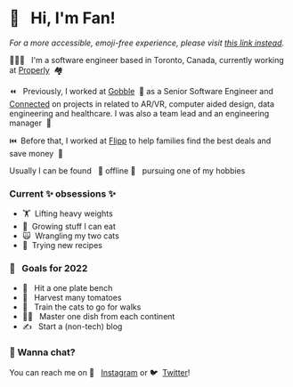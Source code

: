 
# 👋 &nbsp; Hi, I'm Fan!

*For a more accessible, emoji-free experience, please visit [this link instead](https://github.com/cfan-guo/cfan-guo/blob/main/accessible.md).*

👩🏻‍💻 &nbsp; I'm a software engineer based in Toronto, Canada, currently working at [Properly](https://www.properly.ca/) &nbsp;🏘️

⏪ &nbsp; Previously, I worked at [Gobble](https://www.gobble.com/) &nbsp;🥘 as a Senior Software Engineer and [Connected](https://connected.io/) on projects in related to AR/VR, computer aided design, data engineering and healthcare. 
I was also a team lead and an engineering manager  &nbsp;🤝

⏮️&nbsp; Before that, I worked at [Flipp](https://flipp.com/) to help families find the best deals and save money &nbsp;💸

Usually I can be found &nbsp; 💫 offline 💫&nbsp;&nbsp; pursuing one of my hobbies

### Current ✨ obsessions ✨
- 🏋️‍&nbsp;  Lifting heavy weights
- 🌱&nbsp;  Growing stuff I can eat
- 🙀&nbsp;  Wrangling my two cats
- 🍳&nbsp;  Trying new recipes

### 🚀 &nbsp; Goals for 2022
- 💪 &nbsp; Hit a one plate bench
- 🍅 &nbsp; Harvest many tomatoes
- 💞 &nbsp; Train the cats to go for walks
- 👩‍🍳 &nbsp; Master one dish from each continent
- ✍️ &nbsp; Start a (non-tech) blog

### 💬  Wanna chat?
You can reach me on 📸 &nbsp; [Instagram](https://www.instagram.com/cfan.guo/) or 🐦&nbsp; [Twitter](https://twitter.com/gofango)!
